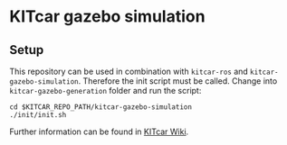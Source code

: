 # KITcar gazebo simulation

## Setup

This repository can be used in combination with `kitcar-ros` and `kitcar-gazebo-simulation`. Therefore the init script must be called. Change into `kitcar-gazebo-generation` folder and run the script:
```
cd $KITCAR_REPO_PATH/kitcar-gazebo-simulation
./init/init.sh
```
Further information can be found in [KITcar Wiki](wiki.kitcar-team.de).

